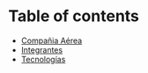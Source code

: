# Table of contents

* [Compañia Aérea](README.md)
* [Integrantes](integrantes.md)
* [Tecnologías](tecnologias.md)
